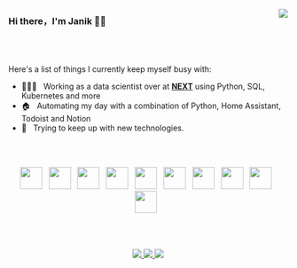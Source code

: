 <p align="right">
<img align="right" src="https://github-readme-stats.vercel.app/api?username=viertel97&show_icons=true&icon_color=CE1D2D&text_color=718096&bg_color=00000000&hide_title=true&hide_border=true" />
</p>

### Hi there，I'm Janik 🙋‍♂️

<br>
<br>
<br>
Here's a list of things I currently keep myself busy with:

- 👩🏻‍💻 &nbsp; Working as a data scientist over at **[NEXT](https://www.next-data-service.com/)** using Python, SQL, Kubernetes and more
- 🏠 &nbsp; Automating my day with a combination of Python, Home Assistant, Todoist and Notion
- 💫 &nbsp; Trying to keep up with new technologies.

<br>
<br>
<p align="center">
<img src="https://cdn.jsdelivr.net/gh/devicons/devicon/icons/python/python-original.svg" width="40" height="40" /> &nbsp;
<img src="https://cdn.jsdelivr.net/gh/devicons/devicon/icons/jupyter/jupyter-original.svg"  width="40" height="40" /> &nbsp;
<img src="https://cdn.jsdelivr.net/gh/devicons/devicon/icons/pytorch/pytorch-original.svg" width="40" height="40" /> &nbsp;
<img src="https://cdn.jsdelivr.net/gh/devicons/devicon/icons/tensorflow/tensorflow-original.svg" width="40" height="40" /> &nbsp;
<img src="https://cdn.jsdelivr.net/gh/devicons/devicon/icons/pandas/pandas-original.svg"  width="40" height="40" /> &nbsp;
<img src="https://cdn.jsdelivr.net/gh/devicons/devicon/icons/fastapi/fastapi-original.svg"  width="40" height="40" /> &nbsp;
<img src="https://cdn.jsdelivr.net/gh/devicons/devicon/icons/docker/docker-original.svg"  width="40" height="40" /> &nbsp;
<img src="https://cdn.jsdelivr.net/gh/devicons/devicon/icons/kubernetes/kubernetes-plain.svg"  width="40" height="40" /> &nbsp;
<img src="https://cdn.jsdelivr.net/gh/devicons/devicon/icons/azure/azure-original.svg" width="40" height="40"/>	&nbsp;
<img src="https://cdn.jsdelivr.net/gh/devicons/devicon/icons/raspberrypi/raspberrypi-original.svg"  width="40" height="40" /> &nbsp;
</p>
<br>
<br>
<p align="center">
<a href="https://www.linkedin.com/in/janik-viertel/">
<img src="https://img.shields.io/badge/-Janik-blue?style=for-the-badge&logo=Linkedin&logoColor=white&link=https://www.linkedin.com/in/janik-viertel/"/>
</a>
<a href="https://www.viertel-it.de">
<img src="https://img.shields.io/badge/website-000000?style=for-the-badge&logo=About.me&logoColor=white"/>
</a>
<a href="https://github.com/viertel97">
<img src="https://img.shields.io/github/followers/viertel97?label=GitHub Followers&style=for-the-badge"/>
</a>
</p>